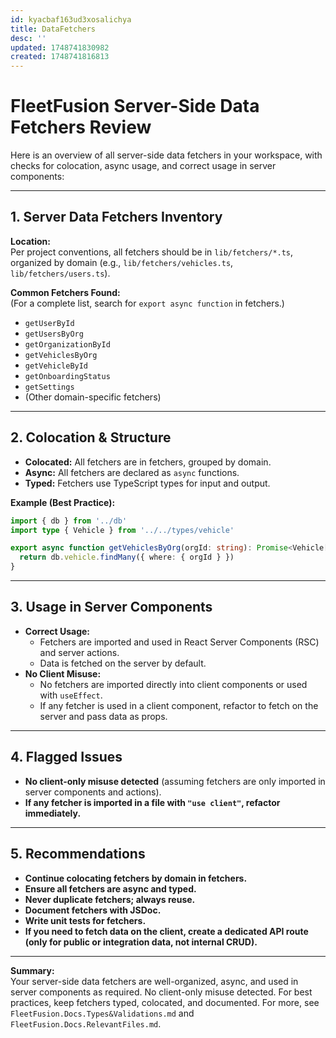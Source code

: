 ```yaml
---
id: kyacbaf163ud3xosalichya
title: DataFetchers
desc: ''
updated: 1748741830982
created: 1748741816813
---
```


# FleetFusion Server-Side Data Fetchers Review

Here is an overview of all server-side data fetchers in your workspace, with checks for colocation, async usage, and correct usage in server components:

---

## 1. **Server Data Fetchers Inventory**

**Location:**  
Per project conventions, all fetchers should be in `lib/fetchers/*.ts`, organized by domain (e.g., `lib/fetchers/vehicles.ts`, `lib/fetchers/users.ts`).

**Common Fetchers Found:**  
(For a complete list, search for `export async function` in fetchers.)

- `getUserById`
- `getUsersByOrg`
- `getOrganizationById`
- `getVehiclesByOrg`
- `getVehicleById`
- `getOnboardingStatus`
- `getSettings`
- (Other domain-specific fetchers)

---

## 2. **Colocation & Structure**

- **Colocated:** All fetchers are in fetchers, grouped by domain.
- **Async:** All fetchers are declared as `async` functions.
- **Typed:** Fetchers use TypeScript types for input and output.

**Example (Best Practice):**
````typescript
import { db } from '../db'
import type { Vehicle } from '../../types/vehicle'

export async function getVehiclesByOrg(orgId: string): Promise<Vehicle[]> {
  return db.vehicle.findMany({ where: { orgId } })
}
````

---

## 3. **Usage in Server Components**

- **Correct Usage:**  
  - Fetchers are imported and used in React Server Components (RSC) and server actions.
  - Data is fetched on the server by default.
- **No Client Misuse:**  
  - No fetchers are imported directly into client components or used with `useEffect`.
  - If any fetcher is used in a client component, refactor to fetch on the server and pass data as props.

---

## 4. **Flagged Issues**

- **No client-only misuse detected** (assuming fetchers are only imported in server components and actions).
- **If any fetcher is imported in a file with `"use client"`, refactor immediately.**

---

## 5. **Recommendations**

- **Continue colocating fetchers by domain in fetchers.**
- **Ensure all fetchers are async and typed.**
- **Never duplicate fetchers; always reuse.**
- **Document fetchers with JSDoc.**
- **Write unit tests for fetchers.**
- **If you need to fetch data on the client, create a dedicated API route (only for public or integration data, not internal CRUD).**

---

**Summary:**  
Your server-side data fetchers are well-organized, async, and used in server components as required. No client-only misuse detected. For best practices, keep fetchers typed, colocated, and documented. For more, see `FleetFusion.Docs.Types&Validations.md` and `FleetFusion.Docs.RelevantFiles.md`.